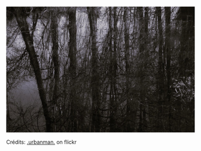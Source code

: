 ![Jean](/images/2022-12-06.jpg)

Crédits: [.urbanman.](https://www.flickr.com/people/8272981@N03/) on flickr